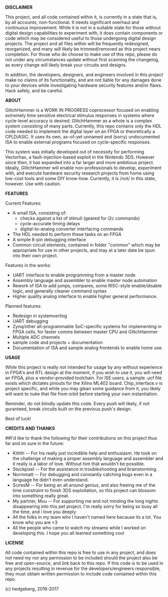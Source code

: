 **DISCLAIMER**

This project, and all code contained within it, is currently in a state that is, by all accounts, non-functional. It needs significant overhaul and continuous improvement. While it is not in a suitable state for those without digital design capabilities to experiment with, it does contain components or code which may be considered useful to those undergoing digital design projects. The project and all files within will be frequently redesigned, reorganized, and many will likely be trimmed/removed as this project nears completion. For those who do choose to make use of this repo, please do not under any circumstances update without first scanning the changelog, as every change will likely break your circuits and designs. 

In addition, the developers, designers, and engineers involved in this project make no claims of its functionality, and are not liable for any damages done to your devices while investigating hardware security features and/or flaws. Hack safely, and be careful.



**ABOUT**

GlitchHammer is a WORK IN PROGRESS coprocessor focused on enabling extremely time sensitive electrical stimulus responses in systems where cycle-level accuracy is desired. GlitchHammer as a whole is a complex system consisting of many parts. Currently, this repo contains only the HDL code needed to implement the digital layer on an FPGA or theoretically a CPLD/ASIC. It uses its own, as-of-yet unnamed and (sorry) undocumented ISA to enable external programs focused on cycle-specific responses.

This system was initially developed out of necessity for performing Vectorhax, a fault-injection-based exploit in the Nintendo 3DS. However since then, it has expanded into a far larger and more ambitious project. Ideally, GlitchHammer will enable non-professionals to develop, experiment with, and execute hardware security research projects from home using low-cost tools and some DIY know-how. Currently, it is /not/ in this state, however. Use with caution. 



**FEATURES**

Current Features:
 - A small ISA, consisting of:
    - checks against a list of stimuli (geared for i2c commands)
    - cycle-accurate timing delays
    - digital-to-analog converter interfacing commands
 - The HDL needed to perform these tasks on an FPGA 
 - A simple 8-pin debugging interface
 - Common circuit elements, contained in folder "common" which may be appropriate for use in other projects, and may at a later date be spun into their own project.


Features in the works:
 - UART interface to enable programming from a master node
 - Assembly language and assembler to enable master node automation
 - Rework of ISA to add jumps, compares, some RISC-style enable/disable logic, and generally cleaner command syntax
 - Higher quality analog interface to enable higher general performance.


Planned features:
 - Redesign in systemverilog
 - UART debugging 
 - Zynq/other all-programmable SoC-specific systems for implementing in FPGA cells, for faster comms between master CPU and GlitchHammer
 - Multiple ADC channels
 - sample code and projects + documentation
 - Documentation of ISA and sample analog frontends to enable home use.



**USAGE**

While this project is really not intended for usage by any without experience in FPGA's and RTL design at the moment, if you wish to use it, you will need an FPGA, plus a vendor-provided toolchain. For ISE users, a sample .ucf file exists which dictates pinouts for the Xilinx ML402 board. Chip_interface.v is project specific, and while you may glean some guidance from it, you likely will want to nuke that file from orbit before starting your own instantiation.

Reminder, do not blindly update this code. Every push will likely, if not guranteed, break circuits built on the previous push's design. 

Best of luck!



**CREDITS AND THANKS**

##I'd like to thank the following for their contributions on this project thus far and im sure in the future:
 - Kitlith -- For his really just incredible help and enthusiasm. He took on the challenge of making a proper assembly language and assembler and it really is a labor of love. Without him that wouldn't be possible.
 - Stuckpixel -- For the assistance in troubleshooting and brainstorming.
 - Normmatt -- For debugging and constantly catching bugs even in a language he didn't even understand.
 - SciresM -- For being an all around genius, and also freeing me of the time constraint to finish 3DS exploitation, so this project can blossom into something really great. 
 - My partner, Muu -- For supporting me and not minding the long nights disappearing into this pet project. I'm really sorry for being so busy all the time, and i love you deeply
 - All the folks in my team who I haven't named here because its a lot. You know who you are <3
 - All the people who came to watch my streams while I worked on developing this. I hope you all learned something cool


**LICENSE**

All code contained within this repo is free to use in any project, and does not need my nor any permission to be included should the project also be free and open-source, and link back to this repo. If this code is to be used in any projects resulting in revenue for the developers/engineers responsible, they must obtain written permission to include code contained within this repo. 

(c) hedgeberg, 2016-2017